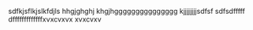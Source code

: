 sdfkjsflkjslkfdjls
hhgjghghj
khgjhggggggggggggggg
kjjjjjjjjsdfsf
sdfsdfffff
dfffffffffffffxvxcvxvx
xvxcvxv